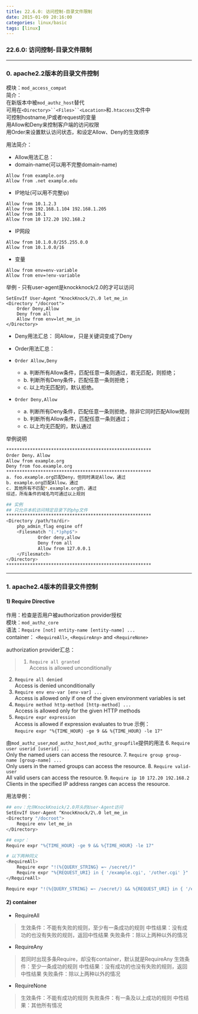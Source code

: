 ```yaml
---
title: 22.6.0: 访问控制-目录文件限制
date: 2015-01-09 20:16:00
categories: linux/basic
tags: [linux]
---
```

### 22.6.0: 访问控制-目录文件限制

---

### 0. apache2.2版本的目录文件控制
模块：`mod_access_compat`  
简介：  
在新版本中被`mod_authz_host`替代  
可用在`<Directory>``<Files>``<Location>`和`.htaccess`文件中  
可控制hostname,IP或者request的变量  
用Allow和Deny来控制客户端的访问权限  
用Order来设置默认访问状态，和设定Allow、Deny的生效顺序  

用法简介：  
- Allow用法汇总：
 - domain-name(可以用不完整domain-name)
```
Allow from example.org
Allow from .net example.edu
```
 - IP地址(可以用不完整ip)
```
Allow from 10.1.2.3
Allow from 192.168.1.104 192.168.1.205
Allow from 10.1
Allow from 10 172.20 192.168.2
```
 - IP网段
```
Allow from 10.1.0.0/255.255.0.0
Allow from 10.1.0.0/16
```
 - 变量
```
Allow from env=env-variable
Allow from env=!env-variable
```
举例 - 只有user-agent是knockknock/2.0的才可以访问  
```
SetEnvIf User-Agent ^KnockKnock/2\.0 let_me_in
<Directory "/docroot">
    Order Deny,Allow
    Deny from all
    Allow from env=let_me_in
</Directory>
```

- Deny用法汇总：
同Allow，只是关键词变成了Deny

- Order用法汇总：
 - `Order Allow,Deny`
   - a. 判断所有Allow条件，匹配任意一条则通过，若无匹配，则拒绝；
   - b. 判断所有Deny条件，匹配任意一条则拒绝；
   - c. 以上均无匹配的，默认拒绝。

 - `Order Deny,Allow`
   - a. 判断所有Deny条件，匹配任意一条则拒绝，除非它同时匹配Allow规则
   - b. 判断所有Allow条件，匹配任意一条则通过；
   - c. 以上均无匹配的，默认通过

举例说明
``` bash
*******************************************************
Order Deny，Allow
Allow from example.org
Deny from foo.example.org
*******************************************************
a. foo.example.org匹配Deny，但同时满足Allow，通过
b. example.org匹配Allow，通过
c. 其他所有不匹配*.example.org的，通过
综述，所有条件的域名均可通过以上规则

## 实例
## 只允许本机访问特定目录下的php文件
*******************************************************
<Directory /path/to/dir>
    php_admin_flag engine off
    <Filesmatch "(.*)php$">
            Order deny,allow
            Deny from all
            Allow from 127.0.0.1
    </Filesmatch>
</Directory>
*******************************************************```

---

### 1. apache2.4版本的目录文件控制
#### 1) Require Directive
作用：检查是否用户被authorization provider授权  
模块：`mod_authz_core`  
语法：`Require [not] entity-name [entity-name] ...`  
container： `<RequireAll>`, `<RequireAny>` and `<RequireNone>`

authorization provider汇总：
> 1. `Require all granted`  
Access is allowed unconditionally
2. `Require all denied`  
Access is denied unconditionally
3. `Require env env-var [env-var] ...`  
Access is allowed only if one of the given environment variables is set
4. `Require method http-method [http-method] ...`  
Access is allowed only for the given HTTP methods
5. `Require expr expression`  
Access is allowed if expression evaluates to true
示例：  
`Require expr "%{TIME_HOUR} -ge 9 && %{TIME_HOUR} -le 17"`
>
由`mod_authz_user`,`mod_authz_host`,`mod_authz_groupfile`提供的用法
6. `Require user userid [userid] ...`  
Only the named users can access the resource.
7. `Require group group-name [group-name] ...`  
Only users in the named groups can access the resource.
8. `Require valid-user`  
All valid users can access the resource.
9. `Require ip 10 172.20 192.168.2`  
Clients in the specified IP address ranges can access the resource.

用法举例：
``` bash
## env：允许KnockKnoick/2.0开头的User-Agent访问
SetEnvIf User-Agent ^KnockKnock/2\.0 let_me_in
<Directory "/docroot">
    Require env let_me_in
</Directory>

## expr：
Require expr "%{TIME_HOUR} -ge 9 && %{TIME_HOUR} -le 17"

# 以下两种同义
<RequireAll>
    Require expr "!(%{QUERY_STRING} =~ /secret/)"
    Require expr "%{REQUEST_URI} in { '/example.cgi', '/other.cgi' }"
</RequireAll>

Require expr "!(%{QUERY_STRING} =~ /secret/) && %{REQUEST_URI} in { '/example.cgi', '/other.cgi' }"
```

#### 2) container
- RequireAll
>生效条件：不能有失败的规则，至少有一条成功的规则
中性结果：没有成功的也没有失败的规则，返回中性结果
失败条件：除以上两种以外的情况
- RequireAny
>若同时出现多条Require，却没有container，默认就是RequireAny
生效条件：至少一条成功的规则
中性结果：没有成功的也没有失败的规则，返回中性结果
失败条件：除以上两种以外的情况
- RequireNone
>生效条件：不能有成功的规则
失败条件：有一条及以上成功的规则
中性结果：其他所有情况
